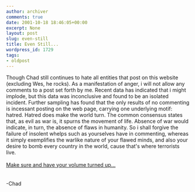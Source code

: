 ```yaml
---
author: archiver
comments: true
date: 2001-10-18 18:46:05+00:00
excerpt: None
layout: post
slug: even-still
title: Even Still...
wordpress_id: 1729
tags:
- oldpost
---
```


Though Chad still continues to hate all entities that post on this website (excluding Wes, he rocks). As a manifestation of anger, i will not allow any comments to a post set forth by me. Recent data has indicated that i might implode, but this data was inconclusive and found to be an isolated incident. Further sampling has found that the only results of no commenting is incessant posting on the web page, carrying one underlying motif: hatred. Hatred does make the world turn. The common consensus states that, as evil as war is, it spurns the movement of life. Absence of war would indicate, in turn, the absence of flaws in humanity. So i shall forgive the failure of insolent whelps such as yourselves have in commenting, whereas it simply exemplifies the warlike nature of your flawed minds, and also your desire to bomb every country in the world, cause that's where terrorists live.<br /><br /><a href="http://www.mrtechhappy.com/chad/">Make sure and have your volume turned up...</a><br /><br /><br />-Chad